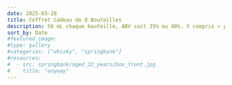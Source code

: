 ```yaml
---
date: 2025-03-28
title: Coffret Cadeau de 8 Bouteilles
description: 50 mL chaque bouteille, ABV soit 35% ou 40%. Y compris « pomme sauvage », « vodka », « ananas », « chocolat », « caramel », « pêche », « vanille » et « noix de coco » comme saveurs.
sort_by: Date
#featured_image: 
#type: gallery
#categories: ["whisky", "springbank"]
#resources:
#  - src: springbank/aged_32_years/box_front.jpg
#    title: "anyway"
---
```

